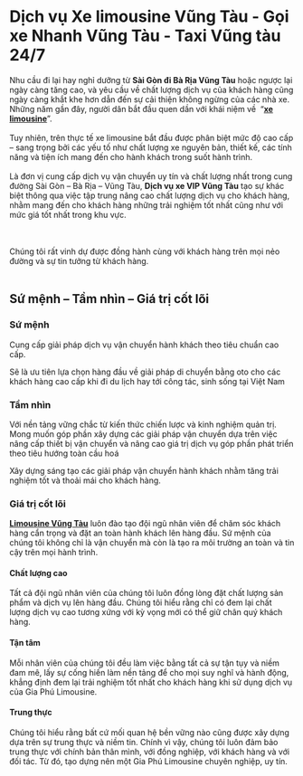 <h1>Dịch vụ Xe limousine Vũng Tàu - Gọi xe Nhanh Vũng Tàu - Taxi Vũng tàu 24/7</h1>
<div id="page-bodyhtml" class="bodytext margin-bottom-lg">
            <p>Nhu cầu đi lại hay nghỉ dưỡng từ <strong>Sài Gòn đi Bà Rịa Vũng Tàu</strong> hoặc ngược lại ngày càng tăng cao, và yêu cầu về chất lượng dịch vụ của khách hàng cũng ngày càng khắt khe hơn dẫn đến sự cải thiện không ngừng của các nhà xe. <br>Những năm gần đây, người dân bắt đầu quen dần với khái niệm về&nbsp; “<strong><a href="https://limousinevt247.com/">xe limousine</a></strong>”.<br><br>Tuy nhiên, trên thực tế xe limousine bắt đầu được phân biệt mức độ cao cấp – sang trọng bởi các yếu tố như chất lượng xe nguyên bản, thiết kế, các tính năng và tiện ích mang đến cho hành khách trong suốt hành trình.<br><br>Là đơn vị cung cấp dịch vụ vận chuyển uy tín và chất lượng nhất trong cung đường Sài Gòn – Bà Rịa – Vũng Tàu, <strong>Dịch vụ xe VIP Vũng Tàu</strong> tạo sự khác biệt thông qua việc tập trung nâng cao chất lượng dịch vụ cho khách hàng, nhằm mang đến cho khách hàng những trải nghiệm tốt nhất cũng như với mức giá tốt nhất trong khu vực.</p>
<p><img style="display: block; margin-left: auto; margin-right: auto;" alt="" src="https://limousinevt247.com/uploads/about/xep-vip-vung-tau.jpeg"><br><br>Chúng tôi rất vinh dự được đồng hành cùng với khách hàng trên mọi nẻo đường và sự tin tưởng từ khách hàng.<br><br></p>
<div class="text" id="text-3582646522">
<h2>Sứ mệnh – Tầm nhìn – Giá trị cốt lõi</h2>
<h3>Sứ mệnh</h3>
<p>Cung cấp giải pháp dịch vụ vận chuyển hành khách theo tiêu chuẩn cao cấp.</p>
<p>Sẽ là ưu tiên lựa chọn hàng đầu về giải pháp di chuyển bằng oto cho các khách hàng cao cấp khi đi du lịch hay tới công tác, sinh sống tại Việt Nam</p>
<h3>Tầm nhìn</h3>
<p>Với nền tảng vững chắc từ kiến thức chiến lược và kinh nghiệm quản trị. Mong muốn góp phần xây dựng các giải pháp vận chuyển dựa trên việc nâng cấp thiết bị vận chuyển và nâng cao giá trị dịch vụ góp phần phát triển theo tiêu hướng toàn cầu hoá</p>
<p>Xây dựng sáng tạo các giải pháp vận chuyển hành khách nhằm tăng trải nghiệm tốt và thoải mái cho khách hàng.</p>
<h3>Giá trị cốt lõi</h3>
<p><strong><a href="https://limousinevt247.com/">Limousine Vũng Tàu</a></strong> luôn đào tạo đội ngũ nhân viên để chăm sóc khách hàng cẩn trọng và đặt an toàn hành khách lên hàng đầu. Sứ mệnh của chúng tôi không chỉ là vận chuyển mà còn là tạo ra môi trường an toàn và tin cậy trên mọi hành trình.</p>
<h4>Chất lượng cao</h4>
<p>Tất cả đội ngũ nhân viên của chúng tôi luôn đồng lòng đặt chất lượng sản phẩm và dịch vụ lên hàng đầu. Chúng tôi hiểu rằng chỉ có đem lại chất lượng dịch vụ cao tương xứng với kỳ vọng mới có thể giữ chân quý khách hàng.&nbsp;</p>
<h4>Tận tâm</h4>
<p>Mỗi nhân viên của chúng tôi đều làm việc bằng tất cả sự tận tụy và niềm đam mê, lấy sự cống hiến làm nền tảng để cho mọi suy nghĩ và hành động, khẳng định đem lại trải nghiệm tốt nhất cho khách hàng khi sử dụng dịch vụ của Gia Phú Limousine.</p>
<h4>Trung thực</h4>
<p>Chúng tôi hiểu rằng bất cứ mối quan hệ bền vững nào cũng được xây dựng dựa trên sự trung thực và niềm tin. Chính vì vậy, chúng tôi luôn đảm bảo trung thực với chính bản thân mình, với đồng nghiệp, với khách hàng và với đối tác. Từ đó, tạo dựng nên một Gia Phú Limousine chuyên nghiệp, uy tín.&nbsp;</p>
<p></p>
</div>
        </div>

